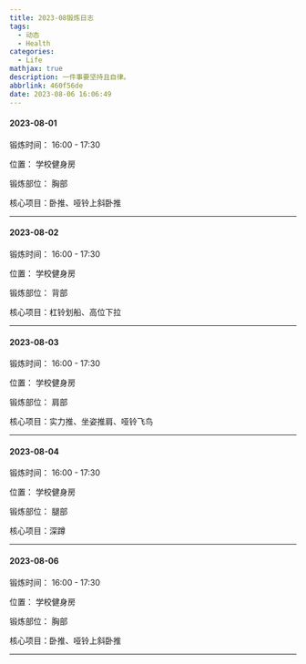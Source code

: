 ```yaml
---
title: 2023-08锻炼日志
tags:
  - 动态
  - Health
categories:
  - Life
mathjax: true
description: 一件事要坚持且自律。
abbrlink: 460f56de
date: 2023-08-06 16:06:49
---
```


#### 2023-08-01

锻炼时间： 16:00 - 17:30

位置： 学校健身房

锻炼部位： 胸部

核心项目：卧推、哑铃上斜卧推 

---

####  2023-08-02

锻炼时间： 16:00 - 17:30

位置： 学校健身房

锻炼部位： 背部

核心项目：杠铃划船、高位下拉

---

####  2023-08-03

锻炼时间： 16:00 - 17:30

位置： 学校健身房

锻炼部位： 肩部

核心项目：实力推、坐姿推肩、哑铃飞鸟

---

####  2023-08-04

锻炼时间： 16:00 - 17:30

位置： 学校健身房

锻炼部位： 腿部

核心项目：深蹲

---


#### 2023-08-06

锻炼时间： 16:00 - 17:30

位置： 学校健身房

锻炼部位： 胸部

核心项目：卧推、哑铃上斜卧推 

---
